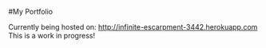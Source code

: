 #My Portfolio

Currently being hosted on: http://infinite-escarpment-3442.herokuapp.com
This is a work in progress!